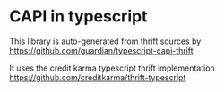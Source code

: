 # CAPI in typescript

This library is auto-generated from thrift sources by https://github.com/guardian/typescript-capi-thrift

It uses the credit karma typescript thrift implementation https://github.com/creditkarma/thrift-typescript